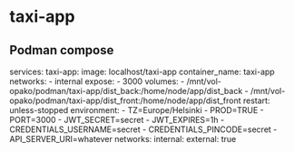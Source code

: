 # taxi-app

## Podman compose
services:
  taxi-app:
    image: localhost/taxi-app
    container_name: taxi-app
    networks:
      - internal
    expose:
      - 3000
    volumes:
      - /mnt/vol-opako/podman/taxi-app/dist_back:/home/node/app/dist_back
      - /mnt/vol-opako/podman/taxi-app/dist_front:/home/node/app/dist_front
    restart: unless-stopped
    environment:
      - TZ=Europe/Helsinki
      - PROD=TRUE
      - PORT=3000
      - JWT_SECRET=secret
      - JWT_EXPIRES=1h
      - CREDENTIALS_USERNAME=secret
      - CREDENTIALS_PINCODE=secret
      - API_SERVER_URI=whatever
networks:
  internal:
    external: true


